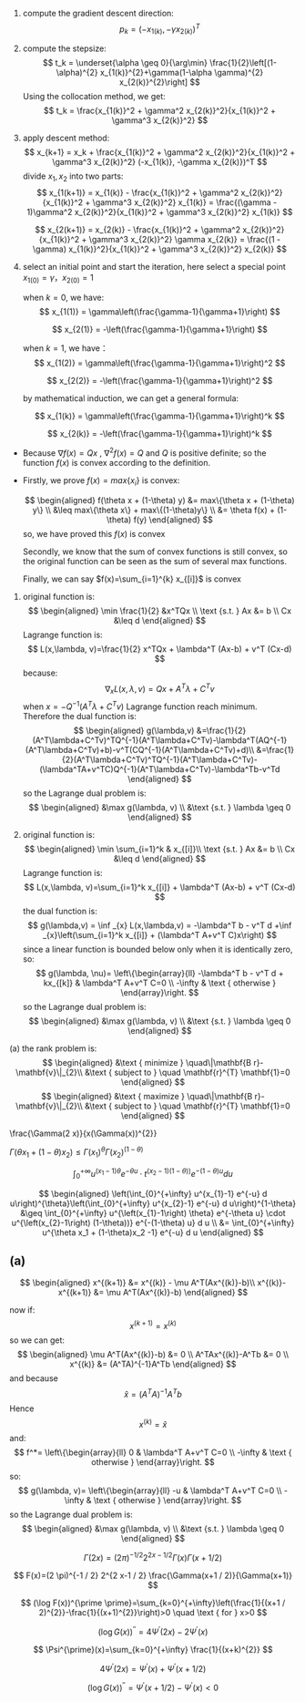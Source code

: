 1. compute the gradient descent direction:
   $$
   p_k = (-x_{1(k)}, -\gamma x_{2(k)})^T
   $$

2. compute the stepsize:
   $$
   t_k  = \underset{\alpha \geq 0}{\arg\min} \frac{1}{2}\left[(1-\alpha)^{2} x_{1(k)}^{2}+\gamma(1-\alpha \gamma)^{2} x_{2(k)}^{2}\right]
   $$
   Using the collocation method, we get:
   $$
   t_k = \frac{x_{1(k)}^2 + \gamma^2 x_{2(k)}^2}{x_{1(k)}^2 + \gamma^3 x_{2(k)}^2}
   $$

3. apply descent method:
   $$
   x_{k+1} = x_k + \frac{x_{1(k)}^2 + \gamma^2 x_{2(k)}^2}{x_{1(k)}^2 + \gamma^3 x_{2(k)}^2} (-x_{1(k)}, -\gamma x_{2(k)})^T
   $$
   divide $x_1, x_2$ into two parts:
   $$
   x_{1(k+1)} = x_{1(k)} - \frac{x_{1(k)}^2 + \gamma^2 x_{2(k)}^2}{x_{1(k)}^2 + \gamma^3 x_{2(k)}^2} x_{1(k)} = \frac{(\gamma - 1)\gamma^2 x_{2(k)}^2}{x_{1(k)}^2 + \gamma^3 x_{2(k)}^2} x_{1(k)}
   $$

   $$
   x_{2(k+1)} = x_{2(k)} - \frac{x_{1(k)}^2 + \gamma^2 x_{2(k)}^2}{x_{1(k)}^2 + \gamma^3 x_{2(k)}^2} \gamma x_{2(k)} = \frac{(1 - \gamma) x_{1(k)}^2}{x_{1(k)}^2 + \gamma^3 x_{2(k)}^2} x_{2(k)}
   $$

4. select an initial point and start the iteration, here select a special point  $x_{1(0)} = \gamma$，$x_{2(0)} = 1$ 

   when $k = 0$, we have:
   $$
   x_{1(1)} = \gamma\left(\frac{\gamma-1}{\gamma+1}\right)
   $$

   $$
   x_{2(1)} = -\left(\frac{\gamma-1}{\gamma+1}\right)
   $$

   when $k =1$, we have：
   $$
   x_{1(2)} = \gamma\left(\frac{\gamma-1}{\gamma+1}\right)^2
   $$

   $$
   x_{2(2)} = -\left(\frac{\gamma-1}{\gamma+1}\right)^2
   $$

   by mathematical induction, we can get a general formula:

   $$
   x_{1(k)} = \gamma\left(\frac{\gamma-1}{\gamma+1}\right)^k
   $$

   $$
   x_{2(k)} = -\left(\frac{\gamma-1}{\gamma+1}\right)^k
   $$


- Because $\nabla f(x) = Qx$ , $\nabla^2 f(x) = Q$ and $Q$ is positive definite; so the function $f(x)$ is convex according to the definition.

- Firstly, we prove $f(x) = max\{x_i\}$ is convex:

    $$
    \begin{aligned}
    f(\theta x + (1-\theta) y) 
    &= max\{\theta x + (1-\theta) y\}  \\
    &\leq max\{\theta x\} + max\{(1-\theta)y\} \\
    &= \theta f(x) + (1-\theta) f(y)
    \end{aligned}
    $$
    so, we have proved this $f(x)$ is convex
    
    Secondly, we know that the sum of convex functions is still convex, so the original function can be seen as the sum of several max functions. 
    
    Finally, we can say  $f(x)=\sum_{i=1}^{k} x_{[i]}$ is convex



1. original function is:
   $$
   \begin{aligned}
   \min \frac{1}{2} &x^TQx \\
   \text {s.t. } Ax &= b \\
   Cx &\leq d
   \end{aligned}
   $$
   Lagrange function is:
   $$
   L(x,\lambda, v)=\frac{1}{2} x^TQx + \lambda^T (Ax-b) + v^T (Cx-d)
   $$
   because:
   $$
   \nabla_x L(x,\lambda,v) = Qx+A^T\lambda + C^T v
   $$
   when $x =  -Q^{-1}(A^T\lambda+C^Tv)$ Lagrange function reach minimum. Therefore the dual function is:
   $$
   \begin{aligned}
   g(\lambda,v)
   &=\frac{1}{2}(A^T\lambda+C^Tv)^TQ^{-1}(A^T\lambda+C^Tv)-\lambda^T(AQ^{-1}(A^T\lambda+C^Tv)+b)-v^T(CQ^{-1}(A^T\lambda+C^Tv)+d)\\
   &=\frac{1}{2}(A^T\lambda+C^Tv)^TQ^{-1}(A^T\lambda+C^Tv)-(\lambda^TA+v^TC)Q^{-1}(A^T\lambda+C^Tv)-\lambda^Tb-v^Td
   \end{aligned}
   $$
   so the Lagrange dual problem is:
   $$
   \begin{aligned}
   &\max g(\lambda, v) \\
   &\text {s.t. } \lambda \geq 0
   \end{aligned}
   $$

2. original function is:
   $$
   \begin{aligned}
   \min \sum_{i=1}^k & x_{[i]}\\
   \text {s.t. } Ax &= b \\
   Cx &\leq d
   \end{aligned}
   $$
   Lagrange function is:
   $$
   L(x,\lambda, v)=\sum_{i=1}^k x_{[i]} + \lambda^T (Ax-b) + v^T (Cx-d)
   $$
   the dual function is:
   $$
   g(\lambda,v) = \inf _{x} L(x,\lambda,v) = -\lambda^T b - v^T d +\inf _{x}\left(\sum_{i=1}^k x_{[i]} + (\lambda^T A+v^T C)x\right)
   $$
   since a linear function is bounded below only when it is identically zero, so:
   $$
   g(\lambda, \nu)=
   \left\{\begin{array}{ll}
   -\lambda^T b - v^T d + kx_{[k]} & \lambda^T A+v^T C=0 \\
   -\infty & \text { otherwise }
   \end{array}\right.
   $$
   so the Lagrange dual problem is:
   $$
   \begin{aligned}
   &\max g(\lambda, v) \\
   &\text {s.t. } \lambda \geq 0
   \end{aligned}
   $$



(a) the rank problem is:
$$
\begin{aligned}
&\text { minimize } \quad\|\mathbf{B r}-\mathbf{v}\|_{2}\\
&\text { subject to } \quad \mathbf{r}^{T} \mathbf{1}=0
\end{aligned}
$$
$$
\begin{aligned}
&\text { maximize } \quad\|\mathbf{B r}-\mathbf{v}\|_{2}\\
&\text { subject to } \quad \mathbf{r}^{T} \mathbf{1}=0
\end{aligned}
$$

\frac{\Gamma(2 x)}{x(\Gamma(x))^{2}}





$\Gamma(\theta x_1+(1-\theta) x_2) \leq \Gamma(x_1)^\theta  \Gamma(x_2)^{(1-\theta)}$


$$
\int_{0}^{+\infty} u^{\left(x_{1}-1\right) \theta} e^{-\theta u} \cdot t^{\left(x_{2}-1\right) (1-\theta))} e^{-(1-\theta) u} d u
$$

$$
\begin{aligned}
\left(\int_{0}^{+\infty} u^{x_{1}-1} e^{-u} d u\right)^{\theta}\left(\int_{0}^{+\infty} u^{x_{2}-1} e^{-u} d u\right)^{1-\theta} 
&\geq \int_{0}^{+\infty} u^{\left(x_{1}-1\right) \theta} e^{-\theta u} \cdot u^{\left(x_{2}-1\right) (1-\theta))} e^{-(1-\theta) u} d u \\
&= \int_{0}^{+\infty} u^{\theta x_1 + (1-\theta)x_2 -1} e^{-u} d u 
\end{aligned}
$$

## (a)

$$
\begin{aligned}
x^{(k+1)} &= x^{(k)} - \mu A^T(Ax^{(k)}-b)\\
x^{(k)}-x^{(k+1)} &= \mu A^T(Ax^{(k)}-b)
\end{aligned}
$$

now if:
$$
x^{(k+1)} = x^{(k)}
$$
so we can get:
$$
\begin{aligned}
\mu A^T(Ax^{(k)}-b) &= 0 \\
A^TAx^{(k)}-A^Tb &= 0 \\
x^{(k)} &= (A^TA)^{-1}A^Tb
\end{aligned}
$$
and because 
$$
\widehat{x} = (A^TA)^{-1}A^Tb
$$
Hence 
$$
x^{(k)} = \widehat{x}
$$
   and:
$$
f^*=
   \left\{\begin{array}{ll}
   0 & \lambda^T A+v^T C=0 \\
   -\infty & \text { otherwise }
   \end{array}\right.
$$
so:
$$
g(\lambda, v)=
   \left\{\begin{array}{ll}
   -u & \lambda^T A+v^T C=0 \\
   -\infty & \text { otherwise }
   \end{array}\right.
$$
so the Lagrange dual problem is:
$$
\begin{aligned}
   &\max g(\lambda, v) \\
   &\text {s.t. } \lambda \geq 0
   \end{aligned}
$$



$$
\Gamma(2 x)=(2 \pi)^{-1 / 2} 2^{2 x-1 / 2} \Gamma(x) \Gamma(x+1 / 2)
$$

$$
F(x)=(2 \pi)^{-1 / 2} 2^{2 x-1 / 2} \frac{\Gamma(x+1 / 2)}{\Gamma(x+1)}
$$

$$
(\log F(x))^{\prime \prime}=\sum_{k=0}^{+\infty}\left(\frac{1}{(x+1 / 2)^{2}}-\frac{1}{(x+1)^{2}}\right)>0 \quad \text { for } x>0
$$

$$
(\log G(x))^{\prime \prime}=4 \Psi^{\prime}(2 x)-2 \Psi^{\prime}(x)
$$

$$
\Psi^{\prime}(x)=\sum_{k=0}^{+\infty} \frac{1}{(x+k)^{2}}
$$

$$
4 \Psi^{\prime}(2 x)=\Psi^{\prime}(x)+\Psi^{\prime}(x+1 / 2)
$$

$$
(\log G(x))^{\prime \prime}=\Psi^{\prime}(x+1 / 2)-\Psi^{\prime}(x)<0
$$